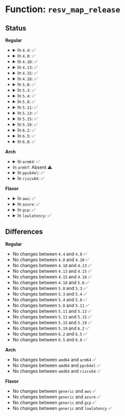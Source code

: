 # Function: <code>resv_map_release</code>

## Status
<b>Regular</b>
<ul>
<li>
<details>
<summary>In <code>4.4</code>: ✅</summary>

```c
void resv_map_release(struct kref *ref);
```

**Collision:** Unique Global

**Inline:** No

**Transformation:** False

**Instances:**

```
In mm/hugetlb.c (ffffffff811d9f00)
Location: mm/hugetlb.c:722
Inline: False
Direct callers:
  - mm/hugetlb.c:hugetlb_vm_op_close
  - mm/hugetlb.c:hugetlb_reserve_pages
  - fs/hugetlbfs/inode.c:hugetlbfs_evict_inode
  - fs/hugetlbfs/inode.c:hugetlbfs_get_inode
```
**Symbols:**

```
ffffffff811d9f00-ffffffff811d9f7d: resv_map_release (STB_GLOBAL)
```
</details>
</li>
<li>
<details>
<summary>In <code>4.8</code>: ✅</summary>

```c
void resv_map_release(struct kref *ref);
```

**Collision:** Unique Global

**Inline:** No

**Transformation:** False

**Instances:**

```
In mm/hugetlb.c (ffffffff811f80f0)
Location: mm/hugetlb.c:725
Inline: False
Direct callers:
  - mm/hugetlb.c:hugetlb_reserve_pages
  - mm/hugetlb.c:hugetlb_vm_op_close
  - fs/hugetlbfs/inode.c:hugetlbfs_get_inode
  - fs/hugetlbfs/inode.c:hugetlbfs_evict_inode
```
**Symbols:**

```
ffffffff811f80f0-ffffffff811f8178: resv_map_release (STB_GLOBAL)
```
</details>
</li>
<li>
<details>
<summary>In <code>4.10</code>: ✅</summary>

```c
void resv_map_release(struct kref *ref);
```

**Collision:** Unique Global

**Inline:** No

**Transformation:** False

**Instances:**

```
In mm/hugetlb.c (ffffffff81208aa0)
Location: mm/hugetlb.c:725
Inline: False
Direct callers:
  - mm/hugetlb.c:hugetlb_reserve_pages
  - mm/hugetlb.c:hugetlb_vm_op_close
  - fs/hugetlbfs/inode.c:hugetlbfs_get_inode
  - fs/hugetlbfs/inode.c:hugetlbfs_evict_inode
```
**Symbols:**

```
ffffffff81208aa0-ffffffff81208b28: resv_map_release (STB_GLOBAL)
```
</details>
</li>
<li>
<details>
<summary>In <code>4.13</code>: ✅</summary>

```c
void resv_map_release(struct kref *ref);
```

**Collision:** Unique Global

**Inline:** No

**Transformation:** False

**Instances:**

```
In mm/hugetlb.c (ffffffff812164f0)
Location: mm/hugetlb.c:727
Inline: False
Direct callers:
  - mm/hugetlb.c:hugetlb_reserve_pages
  - mm/hugetlb.c:hugetlb_vm_op_close
  - fs/hugetlbfs/inode.c:hugetlbfs_get_inode
  - fs/hugetlbfs/inode.c:hugetlbfs_evict_inode
```
**Symbols:**

```
ffffffff812164f0-ffffffff81216582: resv_map_release (STB_GLOBAL)
```
</details>
</li>
<li>
<details>
<summary>In <code>4.15</code>: ✅</summary>

```c
void resv_map_release(struct kref *ref);
```

**Collision:** Unique Global

**Inline:** No

**Transformation:** False

**Instances:**

```
In mm/hugetlb.c (ffffffff812311a0)
Location: mm/hugetlb.c:728
Inline: False
Direct callers:
  - mm/hugetlb.c:hugetlb_reserve_pages
  - mm/hugetlb.c:hugetlb_vm_op_close
  - fs/hugetlbfs/inode.c:hugetlbfs_get_inode
  - fs/hugetlbfs/inode.c:hugetlbfs_evict_inode
```
**Symbols:**

```
ffffffff812311a0-ffffffff81231232: resv_map_release (STB_GLOBAL)
```
</details>
</li>
<li>
<details>
<summary>In <code>4.18</code>: ✅</summary>

```c
void resv_map_release(struct kref *ref);
```

**Collision:** Unique Global

**Inline:** No

**Transformation:** False

**Instances:**

```
In mm/hugetlb.c (ffffffff812540a0)
Location: mm/hugetlb.c:720
Inline: False
Direct callers:
  - mm/hugetlb.c:hugetlb_reserve_pages
  - mm/hugetlb.c:hugetlb_vm_op_close
  - fs/hugetlbfs/inode.c:hugetlbfs_get_inode
  - fs/hugetlbfs/inode.c:hugetlbfs_evict_inode
```
**Symbols:**

```
ffffffff812540a0-ffffffff81254132: resv_map_release (STB_GLOBAL)
```
</details>
</li>
<li>
<details>
<summary>In <code>5.0</code>: ✅</summary>

```c
void resv_map_release(struct kref *ref);
```

**Collision:** Unique Global

**Inline:** No

**Transformation:** False

**Instances:**

```
In mm/hugetlb.c (ffffffff81268480)
Location: mm/hugetlb.c:720
Inline: False
Direct callers:
  - mm/hugetlb.c:hugetlb_reserve_pages
  - mm/hugetlb.c:hugetlb_vm_op_close
  - fs/hugetlbfs/inode.c:hugetlbfs_get_inode
  - fs/hugetlbfs/inode.c:hugetlbfs_evict_inode
```
**Symbols:**

```
ffffffff81268480-ffffffff81268512: resv_map_release (STB_GLOBAL)
```
</details>
</li>
<li>
<details>
<summary>In <code>5.3</code>: ✅</summary>

```c
void resv_map_release(struct kref *ref);
```

**Collision:** Unique Global

**Inline:** No

**Transformation:** False

**Instances:**

```
In mm/hugetlb.c (ffffffff812829c0)
Location: mm/hugetlb.c:722
Inline: False
Direct callers:
  - mm/hugetlb.c:hugetlb_reserve_pages
  - mm/hugetlb.c:hugetlb_vm_op_close
  - fs/hugetlbfs/inode.c:hugetlbfs_get_inode
  - fs/hugetlbfs/inode.c:hugetlbfs_evict_inode
```
**Symbols:**

```
ffffffff812829c0-ffffffff81282a3f: resv_map_release (STB_GLOBAL)
```
</details>
</li>
<li>
<details>
<summary>In <code>5.4</code>: ✅</summary>

```c
void resv_map_release(struct kref *ref);
```

**Collision:** Unique Global

**Inline:** No

**Transformation:** False

**Instances:**

```
In mm/hugetlb.c (ffffffff812924e0)
Location: mm/hugetlb.c:723
Inline: False
Direct callers:
  - mm/hugetlb.c:hugetlb_reserve_pages
  - mm/hugetlb.c:hugetlb_vm_op_close
  - fs/hugetlbfs/inode.c:hugetlbfs_get_inode
  - fs/hugetlbfs/inode.c:hugetlbfs_evict_inode
```
**Symbols:**

```
ffffffff812924e0-ffffffff8129255f: resv_map_release (STB_GLOBAL)
```
</details>
</li>
<li>
<details>
<summary>In <code>5.8</code>: ✅</summary>

```c
void resv_map_release(struct kref *ref);
```

**Collision:** Unique Global

**Inline:** No

**Transformation:** False

**Instances:**

```
In mm/hugetlb.c (ffffffff812c64f0)
Location: mm/hugetlb.c:888
Inline: False
Direct callers:
  - mm/hugetlb.c:hugetlb_reserve_pages
  - mm/hugetlb.c:hugetlb_vm_op_close
  - fs/hugetlbfs/inode.c:hugetlbfs_get_inode
  - fs/hugetlbfs/inode.c:hugetlbfs_evict_inode
```
**Symbols:**

```
ffffffff812c64f0-ffffffff812c656f: resv_map_release (STB_GLOBAL)
```
</details>
</li>
<li>
<details>
<summary>In <code>5.11</code>: ✅</summary>

```c
void resv_map_release(struct kref *ref);
```

**Collision:** Unique Global

**Inline:** No

**Transformation:** False

**Instances:**

```
In mm/hugetlb.c (ffffffff812d20e0)
Location: mm/hugetlb.c:918
Inline: False
Direct callers:
  - mm/hugetlb.c:hugetlb_reserve_pages
  - mm/hugetlb.c:hugetlb_vm_op_close
  - fs/hugetlbfs/inode.c:hugetlbfs_get_inode
  - fs/hugetlbfs/inode.c:hugetlbfs_evict_inode
```
**Symbols:**

```
ffffffff812d20e0-ffffffff812d215f: resv_map_release (STB_GLOBAL)
```
</details>
</li>
<li>
<details>
<summary>In <code>5.13</code>: ✅</summary>

```c
void resv_map_release(struct kref *ref);
```

**Collision:** Unique Global

**Inline:** No

**Transformation:** False

**Instances:**

```
In mm/hugetlb.c (ffffffff812d8a50)
Location: mm/hugetlb.c:925
Inline: False
Direct callers:
  - mm/hugetlb.c:hugetlb_reserve_pages
  - mm/hugetlb.c:hugetlb_vm_op_close
  - fs/hugetlbfs/inode.c:hugetlbfs_get_inode
  - fs/hugetlbfs/inode.c:hugetlbfs_evict_inode
```
**Symbols:**

```
ffffffff812d8a50-ffffffff812d8acf: resv_map_release (STB_GLOBAL)
```
</details>
</li>
<li>
<details>
<summary>In <code>5.15</code>: ✅</summary>

```c
void resv_map_release(struct kref *ref);
```

**Collision:** Unique Global

**Inline:** No

**Transformation:** False

**Instances:**

```
In mm/hugetlb.c (ffffffff8131ed60)
Location: mm/hugetlb.c:927
Inline: False
Direct callers:
  - mm/hugetlb.c:hugetlb_reserve_pages
  - mm/hugetlb.c:hugetlb_vm_op_close
  - fs/hugetlbfs/inode.c:hugetlbfs_get_inode
  - fs/hugetlbfs/inode.c:hugetlbfs_evict_inode
```
**Symbols:**

```
ffffffff8131ed60-ffffffff8131eddf: resv_map_release (STB_GLOBAL)
```
</details>
</li>
<li>
<details>
<summary>In <code>5.19</code>: ✅</summary>

```c
void resv_map_release(struct kref *ref);
```

**Collision:** Unique Global

**Inline:** No

**Transformation:** False

**Instances:**

```
In mm/hugetlb.c (ffffffff8138b550)
Location: mm/hugetlb.c:944
Inline: False
Direct callers:
  - mm/hugetlb.c:hugetlb_reserve_pages
  - mm/hugetlb.c:hugetlb_vm_op_close
  - mm/hugetlb.c:clear_vma_resv_huge_pages
  - fs/hugetlbfs/inode.c:hugetlbfs_get_inode
  - fs/hugetlbfs/inode.c:hugetlbfs_evict_inode
```
**Symbols:**

```
ffffffff8138b550-ffffffff8138b5db: resv_map_release (STB_GLOBAL)
```
</details>
</li>
<li>
<details>
<summary>In <code>6.2</code>: ✅</summary>

```c
void resv_map_release(struct kref *ref);
```

**Collision:** Unique Global

**Inline:** No

**Transformation:** False

**Instances:**

```
In mm/hugetlb.c (ffffffff81408c40)
Location: mm/hugetlb.c:1088
Inline: False
Direct callers:
  - mm/hugetlb.c:hugetlb_reserve_pages
  - mm/hugetlb.c:hugetlb_vm_op_close
  - mm/hugetlb.c:clear_vma_resv_huge_pages
  - fs/hugetlbfs/inode.c:hugetlbfs_get_inode
  - fs/hugetlbfs/inode.c:hugetlbfs_evict_inode
```
**Symbols:**

```
ffffffff81408c40-ffffffff81408ccb: resv_map_release (STB_GLOBAL)
```
</details>
</li>
<li>
<details>
<summary>In <code>6.5</code>: ✅</summary>

```c
void resv_map_release(struct kref *ref);
```

**Collision:** Unique Global

**Inline:** No

**Transformation:** False

**Instances:**

```
In mm/hugetlb.c (ffffffff8143c2b0)
Location: mm/hugetlb.c:1082
Inline: False
Direct callers:
  - mm/hugetlb.c:hugetlb_reserve_pages
  - mm/hugetlb.c:hugetlb_vm_op_close
  - mm/hugetlb.c:clear_vma_resv_huge_pages
  - fs/hugetlbfs/inode.c:hugetlbfs_get_inode
  - fs/hugetlbfs/inode.c:hugetlbfs_evict_inode
```
**Symbols:**

```
ffffffff8143c2b0-ffffffff8143c33b: resv_map_release (STB_GLOBAL)
```
</details>
</li>
<li>
<details>
<summary>In <code>6.8</code>: ✅</summary>

```c
void resv_map_release(struct kref *ref);
```

**Collision:** Unique Global

**Inline:** No

**Transformation:** False

**Instances:**

```
In mm/hugetlb.c (ffffffff81476a80)
Location: mm/hugetlb.c:1114
Inline: False
Direct callers:
  - mm/hugetlb.c:hugetlb_reserve_pages
  - mm/hugetlb.c:hugetlb_vm_op_close
  - mm/hugetlb.c:clear_vma_resv_huge_pages
  - fs/hugetlbfs/inode.c:hugetlbfs_get_inode
  - fs/hugetlbfs/inode.c:hugetlbfs_evict_inode
```
**Symbols:**

```
ffffffff81476a80-ffffffff81476b0b: resv_map_release (STB_GLOBAL)
```
</details>
</li>
</ul>
<b>Arch</b>
<ul>
<li>
<details>
<summary>In <code>arm64</code>: ✅</summary>

```c
void resv_map_release(struct kref *ref);
```

**Collision:** Unique Global

**Inline:** No

**Transformation:** False

**Instances:**

```
In mm/hugetlb.c (ffff800010331088)
Location: mm/hugetlb.c:723
Inline: False
Direct callers:
  - mm/hugetlb.c:hugetlb_reserve_pages
  - mm/hugetlb.c:hugetlb_vm_op_close
  - fs/hugetlbfs/inode.c:hugetlbfs_get_inode
  - fs/hugetlbfs/inode.c:hugetlbfs_evict_inode
```
**Symbols:**

```
ffff800010331088-ffff800010331120: resv_map_release (STB_GLOBAL)
```
</details>
</li>
<li>
In <code>armhf</code>: Absent ⚠️
</li>
<li>
<details>
<summary>In <code>ppc64el</code>: ✅</summary>

```c
void resv_map_release(struct kref *ref);
```

**Collision:** Unique Global

**Inline:** No

**Transformation:** False

**Instances:**

```
In mm/hugetlb.c (c000000000409d40)
Location: mm/hugetlb.c:723
Inline: False
Direct callers:
  - mm/hugetlb.c:hugetlb_reserve_pages
  - mm/hugetlb.c:hugetlb_vm_op_close
  - fs/hugetlbfs/inode.c:hugetlbfs_get_inode
  - fs/hugetlbfs/inode.c:hugetlbfs_evict_inode
```
**Symbols:**

```
c000000000409d40-c000000000409e1c: resv_map_release (STB_GLOBAL)
```
</details>
</li>
<li>
<details>
<summary>In <code>riscv64</code>: ✅</summary>

```c
void resv_map_release(struct kref *ref);
```

**Collision:** Unique Global

**Inline:** No

**Transformation:** False

**Instances:**

```
In mm/hugetlb.c (ffffffe00022e244)
Location: mm/hugetlb.c:723
Inline: False
Direct callers:
  - mm/hugetlb.c:hugetlb_reserve_pages
  - mm/hugetlb.c:hugetlb_vm_op_close
  - fs/hugetlbfs/inode.c:hugetlbfs_get_inode
  - fs/hugetlbfs/inode.c:hugetlbfs_evict_inode
```
**Symbols:**

```
ffffffe00022e244-ffffffe00022e2c2: resv_map_release (STB_GLOBAL)
```
</details>
</li>
</ul>
<b>Flavor</b>
<ul>
<li>
<details>
<summary>In <code>aws</code>: ✅</summary>

```c
void resv_map_release(struct kref *ref);
```

**Collision:** Unique Global

**Inline:** No

**Transformation:** False

**Instances:**

```
In mm/hugetlb.c (ffffffff8128aac0)
Location: mm/hugetlb.c:723
Inline: False
Direct callers:
  - mm/hugetlb.c:hugetlb_reserve_pages
  - mm/hugetlb.c:hugetlb_vm_op_close
  - fs/hugetlbfs/inode.c:hugetlbfs_get_inode
  - fs/hugetlbfs/inode.c:hugetlbfs_evict_inode
```
**Symbols:**

```
ffffffff8128aac0-ffffffff8128ab3f: resv_map_release (STB_GLOBAL)
```
</details>
</li>
<li>
<details>
<summary>In <code>azure</code>: ✅</summary>

```c
void resv_map_release(struct kref *ref);
```

**Collision:** Unique Global

**Inline:** No

**Transformation:** False

**Instances:**

```
In mm/hugetlb.c (ffffffff8127c8f0)
Location: mm/hugetlb.c:723
Inline: False
Direct callers:
  - mm/hugetlb.c:hugetlb_reserve_pages
  - mm/hugetlb.c:hugetlb_vm_op_close
  - fs/hugetlbfs/inode.c:hugetlbfs_get_inode
  - fs/hugetlbfs/inode.c:hugetlbfs_evict_inode
```
**Symbols:**

```
ffffffff8127c8f0-ffffffff8127c96f: resv_map_release (STB_GLOBAL)
```
</details>
</li>
<li>
<details>
<summary>In <code>gcp</code>: ✅</summary>

```c
void resv_map_release(struct kref *ref);
```

**Collision:** Unique Global

**Inline:** No

**Transformation:** False

**Instances:**

```
In mm/hugetlb.c (ffffffff812888d0)
Location: mm/hugetlb.c:723
Inline: False
Direct callers:
  - mm/hugetlb.c:hugetlb_reserve_pages
  - mm/hugetlb.c:hugetlb_vm_op_close
  - fs/hugetlbfs/inode.c:hugetlbfs_get_inode
  - fs/hugetlbfs/inode.c:hugetlbfs_evict_inode
```
**Symbols:**

```
ffffffff812888d0-ffffffff8128894f: resv_map_release (STB_GLOBAL)
```
</details>
</li>
<li>
<details>
<summary>In <code>lowlatency</code>: ✅</summary>

```c
void resv_map_release(struct kref *ref);
```

**Collision:** Unique Global

**Inline:** No

**Transformation:** False

**Instances:**

```
In mm/hugetlb.c (ffffffff81296bb0)
Location: mm/hugetlb.c:723
Inline: False
Direct callers:
  - mm/hugetlb.c:hugetlb_reserve_pages
  - mm/hugetlb.c:hugetlb_vm_op_close
  - fs/hugetlbfs/inode.c:hugetlbfs_get_inode
  - fs/hugetlbfs/inode.c:hugetlbfs_evict_inode
```
**Symbols:**

```
ffffffff81296bb0-ffffffff81296c2f: resv_map_release (STB_GLOBAL)
```
</details>
</li>
</ul>

## Differences
<b>Regular</b>
<ul>
<li>
No changes between <code>4.4</code> and <code>4.8</code> ✅
</li>
<li>
No changes between <code>4.8</code> and <code>4.10</code> ✅
</li>
<li>
No changes between <code>4.10</code> and <code>4.13</code> ✅
</li>
<li>
No changes between <code>4.13</code> and <code>4.15</code> ✅
</li>
<li>
No changes between <code>4.15</code> and <code>4.18</code> ✅
</li>
<li>
No changes between <code>4.18</code> and <code>5.0</code> ✅
</li>
<li>
No changes between <code>5.0</code> and <code>5.3</code> ✅
</li>
<li>
No changes between <code>5.3</code> and <code>5.4</code> ✅
</li>
<li>
No changes between <code>5.4</code> and <code>5.8</code> ✅
</li>
<li>
No changes between <code>5.8</code> and <code>5.11</code> ✅
</li>
<li>
No changes between <code>5.11</code> and <code>5.13</code> ✅
</li>
<li>
No changes between <code>5.13</code> and <code>5.15</code> ✅
</li>
<li>
No changes between <code>5.15</code> and <code>5.19</code> ✅
</li>
<li>
No changes between <code>5.19</code> and <code>6.2</code> ✅
</li>
<li>
No changes between <code>6.2</code> and <code>6.5</code> ✅
</li>
<li>
No changes between <code>6.5</code> and <code>6.8</code> ✅
</li>
</ul>
<b>Arch</b>
<ul>
<li>
No changes between <code>amd64</code> and <code>arm64</code> ✅
</li>
<li>
No changes between <code>amd64</code> and <code>ppc64el</code> ✅
</li>
<li>
No changes between <code>amd64</code> and <code>riscv64</code> ✅
</li>
</ul>
<b>Flavor</b>
<ul>
<li>
No changes between <code>generic</code> and <code>aws</code> ✅
</li>
<li>
No changes between <code>generic</code> and <code>azure</code> ✅
</li>
<li>
No changes between <code>generic</code> and <code>gcp</code> ✅
</li>
<li>
No changes between <code>generic</code> and <code>lowlatency</code> ✅
</li>
</ul>

